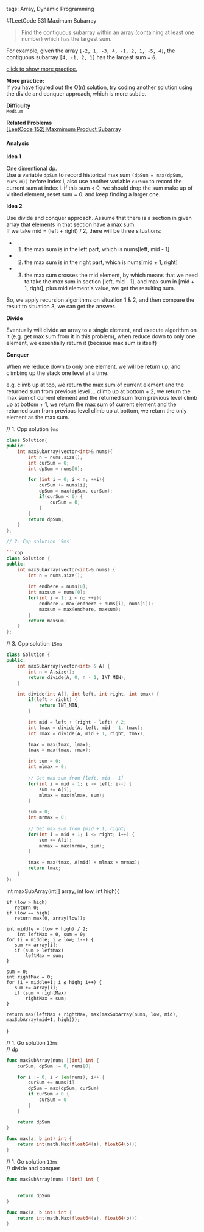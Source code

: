tags: Array, Dynamic Programming

#[LeetCode 53] Maximum Subarray

>Find the contiguous subarray within an array (containing at least one number) which has the largest sum.

For example, given the array `[-2, 1, -3, 4, -1, 2, 1, -5, 4]`,
the contiguous subarray `[4, -1, 2, 1]` has the largest sum = `6`.

[click to show more practice.](https://leetcode.com/problems/maximum-subarray/#)

**More practice:**  
If you have figured out the O(n) solution, 
try coding another solution using the divide and conquer approach, 
which is more subtle.


**Difficulty**  
`Medium`

**Related Problems**  
[[LeetCode 152] Maxmimum Product Subarray]()


#### Analysis

**Idea 1**

One dimentional dp.   
Use a variable `dpSum` to record historical max sum `(dpSum = max(dpSum, curSum))` before index i, also use another variable `curSum` to record the current sum at index i. if this sum < 0, we should drop the sum make up of visited element, reset sum = 0. and keep finding a larger one. 


**Idea 2**

Use divide and conquer approach.
Assume that there is a section in given array that elements in that section have a max sum.  
If we take mid = (left + right) / 2, there will be three situations:

 * 1. the max sum is in the left part, which is nums[left, mid - 1]
 * 2. the max sum is in the right part, which is nums[mid + 1, right]
 * 3. the max sum crosses the mid element, by which means that we need to take the max sum in section [left, mid - 1], and max sum in [mid + 1, right], plus 
 mid element's value, we get the resulting sum.

So, we apply recursion algorithms on situation 1 & 2, and then compare the result to situation 3, we can get the answer.

**Divide**

Eventually will divide an array to a single element, and execute algorithm on it (e.g. get max sum from it in this problem), when reduce down to only one element, 
we essentially return it (becasue max sum is itself)

**Conquer**

When we reduce down to only one element, we will be return up, and climbing up the stack one level at a time.

e.g.
climb up at top, we return the max sum of current element and the returned sum from previous level
...
climb up at bottom + 2, we return the max sum of current element and the returned sum from previous level
climb up at bottom + 1, we return the max sum of current element and the returned sum from previous level
climb up at bottom, we return the only element as the max sum.




// 1. Cpp solution `9ms`

```cpp
class Solution{
public:
	int maxSubArray(vector<int>& nums){
        int n = nums.size();
		int curSum = 0;
		int dpSum = nums[0];

		for (int i = 0; i < n; ++i){
            curSum += nums[i];
			dpSum = max(dpSum, curSum);
            if(curSum < 0) {
                curSum = 0;
            }
		}
		return dpSum;
	}
};

// 2. Cpp solution `9ms`

```cpp
class Solution {
public:
    int maxSubArray(vector<int>& nums) {
        int n = nums.size();
        
        int endhere = nums[0];
        int maxsum = nums[0];
        for(int i = 1; i < n; ++i){
            endhere = max(endhere + nums[i], nums[i]);
            maxsum = max(endhere, maxsum);
        }
        return maxsum;
    }
};
```

// 3. Cpp solution `15ms`

```cpp
class Solution {
public:
    int maxSubArray(vector<int> & A) {
        int n = A.size();
        return divide(A, 0, n - 1, INT_MIN);
    }

    int divide(int A[], int left, int right, int tmax) {
        if(left > right) {
            return INT_MIN;
        }

        int mid = left + (right - left) / 2;
        int lmax = divide(A, left, mid - 1, tmax);
        int rmax = divide(A, mid + 1, right, tmax);

        tmax = max(tmax, lmax);
        tmax = max(tmax, rmax);

        int sum = 0;
        int mlmax = 0;
        
        // Get max sum from [left, mid - 1]
        for(int i = mid - 1; i >= left; i--) {
            sum += A[i];
            mlmax = max(mlmax, sum);
        }

        sum = 0;
        int mrmax = 0;
        
        // Get max sum from [mid + 1, right]
        for(int i = mid + 1; i <= right; i++) {
            sum += A[i];
            mrmax = max(mrmax, sum);
        }

        tmax = max(tmax, A[mid] + mlmax + mrmax);
        return tmax;
    }
};
```

int maxSubArray(int[] array, int low, int high){
 
    if (low > high)  
       return 0;
    if (low == high) 
       return max(0, array[low]);
       
    int middle = (low + high) / 2;
        int leftMax = 0, sum = 0;
    for (i = middle; i ≥ low; i--) {
       sum += array[i];
       if (sum > leftMax)
           leftMax = sum;
    }
    
    sum = 0;
    int rightMax = 0;
    for (i = middle+1; i ≤ high; i++) {
       sum += array[i];
       if (sum > rightMax)
           rightMax = sum;
    }
    
    return max(leftMax + rightMax, max(maxSubArray(nums, low, mid), maxSubArray(mid+1, high)));
 }


// 1. Go solution `13ms`  
// dp

```go
func maxSubArray(nums []int) int {
    curSum, dpSum := 0, nums[0]

    for i := 0; i < len(nums); i++ {
        curSum += nums[i]
        dpSum = max(dpSum, curSum)
        if curSum < 0 {
            curSum = 0
        }
    }

    return dpSum
}

func max(a, b int) int {
    return int(math.Max(float64(a), float64(b)))
}
```

// 1. Go solution `13ms`  
// divide and conquer

```go
func maxSubArray(nums []int) int {


    return dpSum
}

func max(a, b int) int {
    return int(math.Max(float64(a), float64(b)))
}
```